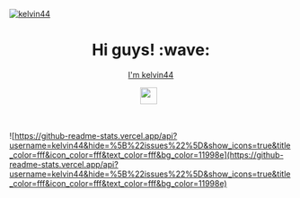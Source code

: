 [![kelvin44](https://github.com/kelvin44/kelvin44/blob/main/images/github-banner.jpg?raw=true)](https://github.com/kelvin44/kelvin44)
<h1 align='center'> Hi guys! :wave:</h1>
<p align='center'><a href="https://www.kelvin44.my.id" targer="_blank">I'm kelvin44</a></p>
<p align='center'>
<a href="https://instagram.com/ff.kelvin15"><img height="30" src="https://github.com/kelvin44/kelvin44/blob/main/images/instagram.svg?raw=true"></a>&nbsp;&nbsp;
</p><br/>


![https://github-readme-stats.vercel.app/api?username=kelvin44&hide=%5B%22issues%22%5D&show_icons=true&title_color=fff&icon_color=fff&text_color=fff&bg_color=11998e](https://github-readme-stats.vercel.app/api?username=kelvin44&hide=%5B%22issues%22%5D&show_icons=true&title_color=fff&icon_color=fff&text_color=fff&bg_color=11998e)
